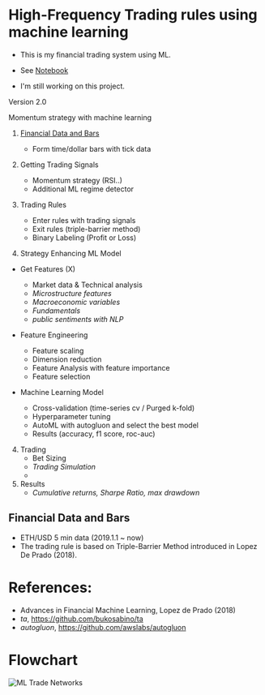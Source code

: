 # High-Frequency Trading rules using machine learning 


- This is my financial trading system using ML.

- See [Notebook](https://github.com/jo-cho/trading-rules-using-machine-learning/blob/main/Notebooks/ETHUSD%20trading%20ML.ipynb)

- I'm still working on this project.

Version 2.0

Momentum strategy with machine learning

1. [Financial Data and Bars](#financial-data-and-bars)

    - Form time/dollar bars with tick data

2. Getting Trading Signals
    - Momentum strategy (RSI..)
    - Additional ML regime detector

3. Trading Rules
    - Enter rules with trading signals
    - Exit rules (triple-barrier method)
    - Binary Labeling (Profit or Loss)


4. Strategy Enhancing ML Model

- Get Features (X)

    - Market data & Technical analysis
    - *Microstructure features*
    - *Macroeconomic variables*
    - *Fundamentals*
    - *public sentiments with NLP*

- Feature Engineering
    - Feature scaling
    - Dimension reduction
    - Feature Analysis with feature importance
    - Feature selection
    
- Machine Learning Model
    - Cross-validation (time-series cv / Purged k-fold)  
    - Hyperparameter tuning
    - AutoML with autogluon and select the best model
    - Results (accuracy, f1 score, roc-auc)
    
4. Trading
    - Bet Sizing
    - *Trading Simulation*
    - 
5. Results
    - *Cumulative returns, Sharpe Ratio, max drawdown*

## Financial Data and Bars

 - ETH/USD 5 min data (2019.1.1 ~ now)
 - The trading rule is based on Triple-Barrier Method introduced in Lopez De Prado (2018).


# References: 
- Advances in Financial Machine Learning, Lopez de Prado (2018)
- *ta*, https://github.com/bukosabino/ta
- *autogluon*, https://github.com/awslabs/autogluon

# Flowchart
![ML Trade Networks](https://user-images.githubusercontent.com/52461409/132567663-eeead1ab-d3de-4cf3-a79f-6fea94722999.png)
